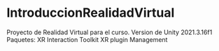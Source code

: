 # IntroduccionRealidadVirtual
Proyecto de Realidad Virtual para el curso.
Version de Unity 2021.3.16f1
Paquetes:
XR Interaction Toolkit
XR plugin Management
